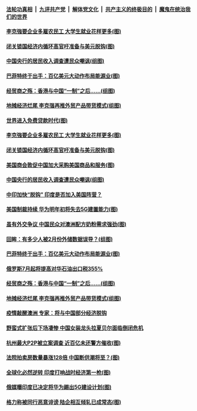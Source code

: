####  [法轮功真相](../../../../basic/blob/master/README.md?t=07071002) &nbsp;|&nbsp; [九评共产党](../../../../9ping.md/blob/master/README.md?t=07071002) &nbsp;|&nbsp; [解体党文化](../../../../jtdwh.md/blob/master/README.md?t=07071002)  &nbsp;|&nbsp; [共产主义的终极目的](../../../../gczydzjmd.md/blob/master/README.md?t=07071002) &nbsp;|&nbsp; [魔鬼在统治我们的世界](../../../../mgztzwmdsj.md/blob/master/README.md?t=07071002) 

#### [李克強要企业多雇农民工 大学生就业花样更多(图)](../pages/p5/938870.md?t=07071002) 

#### [闭关锁国经济内循环高官吁准备与美元脱钩(图)](../pages/p5/938898.md?t=07071002) 

#### [中国央行的居民收入调查遭民众嘲讽(组图)](../pages/p5/938858.md?t=07071002) 

#### [巴菲特终于出手：百亿美元大动作布局能源业(图)](../pages/p5/938787.md?t=07071002) 

#### [经贸商之殇：香港与中国“一制”之后……(组图)](../pages/p5/938780.md?t=07071002) 

#### [地摊经济烂尾 李克强再推外贸产品带货模式(组图)](../pages/p5/938783.md?t=07071002) 

#### [世界进入免费贷款时代(图)](../pages/p5/938900.md?t=07071002) 

#### [李克強要企业多雇农民工 大学生就业花样更多(图)](../pages/p5/938870.md?t=07071002) 

#### [闭关锁国经济内循环高官吁准备与美元脱钩(图)](../pages/p5/938898.md?t=07071002) 

#### [美国商会敦促中国加大采购美国商品和服务(图)](../pages/p5/938895.md?t=07071002) 

#### [中国央行的居民收入调查遭民众嘲讽(组图)](../pages/p5/938858.md?t=07071002) 

#### [中印加快“脱钩” 印度是否加入美国阵营？](../pages/p5/938851.md?t=07071002) 

#### [美国制裁持续 华为明年初将失去5G建置能力(图)](../pages/p5/938819.md?t=07071002) 

#### [虽有外交争议 中国民众对澳洲配方奶粉需求强劲(图)](../pages/p5/938805.md?t=07071002) 

#### [回眸：有多少人被2月份外储数据误导？(组图)](../pages/p5/938781.md?t=07071002) 

#### [巴菲特终于出手：百亿美元大动作布局能源业(图)](../pages/p5/938787.md?t=07071002) 

#### [俄罗斯7月起将提高对华石油出口税355%](../pages/p5/938786.md?t=07071002) 

#### [经贸商之殇：香港与中国“一制”之后……(组图)](../pages/p5/938780.md?t=07071002) 

#### [地摊经济烂尾 李克强再推外贸产品带货模式(组图)](../pages/p5/938783.md?t=07071002) 

#### [疫情敲醒澳洲 专家：将与中国部分经济脱钩](../pages/p5/938760.md?t=07071002) 

#### [野蛮式扩张后下场凄惨 中国女装龙头拉夏贝尔面临倒闭危机](../pages/p5/938756.md?t=07071002) 

#### [杭州最大P2P被立案调查 近百亿未还警方催收(图)](../pages/p5/938754.md?t=07071002) 

#### [法院拍卖房数量暴涨128倍 中国断供潮将至？(图)](../pages/p5/938685.md?t=07071002) 

#### [全球化必然逆转 印度打响战时经济第一枪(图)](../pages/p5/938684.md?t=07071002) 

#### [俄媒曝印度已决定将华为踢出5G建设计划(图)](../pages/p5/938699.md?t=07071002) 

#### [格力称被同行恶意诽谤 陆企相互倾轧已成常态(图)](../pages/p5/938696.md?t=07071002) 

